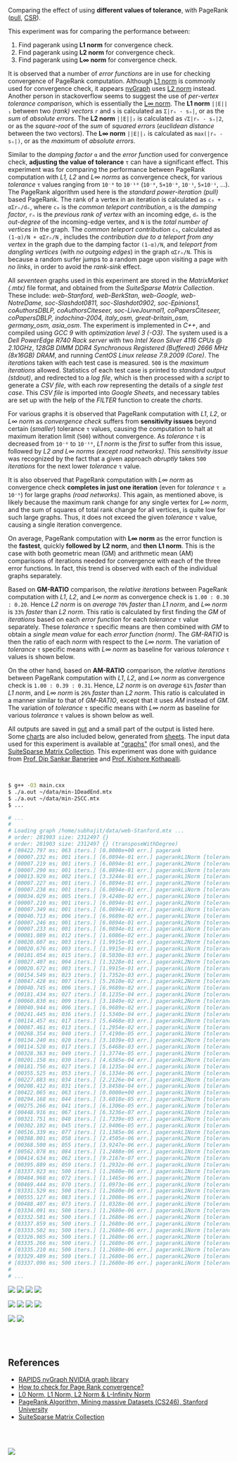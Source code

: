 Comparing the effect of using **different values of tolerance**,
with PageRank ([pull], [CSR]).

This experiment was for comparing the performance between:
1. Find pagerank using **L1 norm** for convergence check.
2. Find pagerank using **L2 norm** for convergence check.
3. Find pagerank using **L∞ norm** for convergence check.

It is observed that a number of *error functions* are in use for checking
convergence of PageRank computation. Although [L1 norm] is commonly used
for convergence check, it appears [nvGraph] uses [L2 norm] instead. Another
person in stackoverflow seems to suggest the use of *per-vertex tolerance*
*comparison*, which is essentially the [L∞ norm]. The **L1 norm** `||E||₁`
between two *(rank) vectors* `r` and `s` is calculated as `Σ|rₙ - sₙ|`, or
as the *sum* of *absolute errors*. The **L2 norm** `||E||₂` is calculated
as `√Σ|rₙ - sₙ|2`, or as the *square-root* of the *sum* of *squared errors*
(*euclidean distance* between the two vectors). The **L∞ norm** `||E||ᵢ`
is calculated as `max(|rₙ - sₙ|)`, or as the *maximum* of *absolute errors*.

Similar to the *damping factor* `α` and the *error function* used for
convergence check, **adjusting the value of tolerance** `τ` can have a
significant effect. This experiment was for comparing the performance
between PageRank computation with *L1, L2* and *L∞ norms* as convergence
check, for various *tolerance* `τ` values ranging from `10⁻⁰` to `10⁻¹⁰`
(`10⁻⁰`, `5×10⁻⁰`, `10⁻¹`, `5×10⁻¹`, ...). The PageRank algorithm used
here is the *standard power-iteration (pull)* based PageRank. The rank
of a vertex in an iteration is calculated as `c₀ + αΣrₙ/dₙ`, where `c₀`
is the *common teleport contribution*, `α` is the *damping factor*, `rₙ`
is the *previous rank of vertex* with an incoming edge, `dₙ` is the
*out-degree* of the incoming-edge vertex, and `N` is the *total number*
*of vertices* in the graph. The *common teleport contribution* `c₀`,
calculated as `(1-α)/N + αΣrₙ/N` , includes the *contribution due to a*
*teleport from any vertex* in the graph due to the damping factor `(1-α)/N`,
and *teleport from dangling vertices* (with *no outgoing edges*) in the
graph `αΣrₙ/N`. This is because a random surfer jumps to a random page
upon visiting a page with *no links*, in order to avoid the *rank-sink*
effect.

All *seventeen* graphs used in this experiment are stored in the
*MatrixMarket (.mtx)* file format, and obtained from the *SuiteSparse*
*Matrix Collection*. These include: *web-Stanford, web-BerkStan,*
*web-Google, web-NotreDame, soc-Slashdot0811, soc-Slashdot0902,*
*soc-Epinions1, coAuthorsDBLP, coAuthorsCiteseer, soc-LiveJournal1,*
*coPapersCiteseer, coPapersDBLP, indochina-2004, italy_osm,*
*great-britain_osm, germany_osm, asia_osm*. The experiment is implemented
in *C++*, and compiled using *GCC 9* with *optimization level 3 (-O3)*.
The system used is a *Dell PowerEdge R740 Rack server* with two *Intel*
*Xeon Silver 4116 CPUs @ 2.10GHz*, *128GB DIMM DDR4 Synchronous Registered*
*(Buffered) 2666 MHz (8x16GB) DRAM*, and running *CentOS Linux release*
*7.9.2009 (Core)*. The *iterations* taken with each test case is measured.
`500` is the *maximum iterations* allowed. Statistics of each test case is
printed to *standard output (stdout)*, and redirected to a *log file*,
which is then processed with a *script* to generate a *CSV file*, with
each *row* representing the details of a *single test case*. This
*CSV file* is imported into *Google Sheets*, and necessary tables are set
up with the help of the *FILTER* function to create the *charts*.

For various graphs it is observed that PageRank computation with *L1*, *L2*,
or *L∞ norm* as *convergence check* suffers from **sensitivity issues**
beyond certain (*smaller*) tolerance `τ` values, causing the computation to
halt at maximum iteration limit (`500`) without convergence. As *tolerance*
`τ` is decreased from `10⁻⁰` to `10⁻¹⁰`, *L1 norm* is the *first* to suffer
from this issue, followed by *L2 and L∞ norms (except road networks)*. This
*sensitivity issue* was recognized by the fact that a given approach *abruptly*
takes `500` *iterations* for the next lower *tolerance* `τ` value.

It is also observed that PageRank computation with *L∞ norm* as convergence
check **completes in just one iteration** (even for *tolerance* `τ ≥ 10⁻⁶`)
for large graphs *(road networks)*. This again, as mentioned above, is likely
because the maximum rank change for any single vertex for *L∞ norm*, and
the sum of squares of total rank change for all vertices, is quite low for
such large graphs. Thus, it does not exceed the given *tolerance* `τ` value,
causing a single iteration convergence.

On average, PageRank computation with **L∞ norm** as the error function is the
**fastest**, quickly **followed by** **L2 norm**, and **then** **L1 norm**. This
is the case with both geometric mean (GM) and arithmetic mean (AM) comparisons
of iterations needed for convergence with each of the three error functions. In
fact, this trend is observed with each of the individual graphs separately.

Based on **GM-RATIO** comparison, the *relative iterations* between
PageRank computation with *L1*, *L2*, and *L∞ norm* as convergence check
is `1.00 : 0.30 : 0.20`. Hence *L2 norm* is on *average* `70%` *faster*
than *L1 norm*, and *L∞ norm* is `33%` *faster* than *L2 norm*. This
ratio is calculated by first finding the *GM* of *iterations* based on
each *error function* for each *tolerance* `τ` value separately. These
*tolerance* `τ` specific means are then combined with *GM* to obtain a
*single mean value* for each *error function (norm)*. The *GM-RATIO* is
then the ratio of each *norm* with respect to the *L∞ norm*. The variation
of *tolerance* `τ` specific means with *L∞ norm* as baseline for various
*tolerance* `τ` values is shown below.

On the other hand, based on **AM-RATIO** comparison, the *relative*
*iterations* between PageRank computation with *L1*, *L2*, and *L∞ norm*
as convergence check is `1.00 : 0.39 : 0.31`. Hence, *L2 norm* is on
*average* `61%` *faster* than *L1 norm*, and *L∞ norm* is `26%` *faster*
than *L2 norm*. This ratio is calculated in a manner similar to that of
*GM-RATIO*, except that it uses *AM* instead of *GM*. The variation of
*tolerance* `τ` specific means with *L∞ norm* as baseline for various
*tolerance* `τ` values is shown below as well.

All outputs are saved in [out](out/) and a small part of the output is listed
here. Some [charts] are also included below, generated from [sheets]. The input
data used for this experiment is available at ["graphs"] (for small ones), and
the [SuiteSparse Matrix Collection]. This experiment was done with guidance
from [Prof. Dip Sankar Banerjee] and [Prof. Kishore Kothapalli].

<br>

```bash
$ g++ -O3 main.cxx
$ ./a.out ~/data/min-1DeadEnd.mtx
$ ./a.out ~/data/min-2SCC.mtx
$ ...

# ...
#
# Loading graph /home/subhajit/data/web-Stanford.mtx ...
# order: 281903 size: 2312497 {}
# order: 281903 size: 2312497 {} (transposeWithDegree)
# [00422.797 ms; 063 iters.] [0.0000e+00 err.] pagerank
# [00007.232 ms; 001 iters.] [6.0894e-01 err.] pagerankL1Norm [tolerance=1e+00]
# [00007.219 ms; 001 iters.] [6.0894e-01 err.] pagerankL2Norm [tolerance=1e+00]
# [00007.290 ms; 001 iters.] [6.0894e-01 err.] pagerankLiNorm [tolerance=1e+00]
# [00013.929 ms; 002 iters.] [3.3244e-01 err.] pagerankL1Norm [tolerance=5e-01]
# [00007.227 ms; 001 iters.] [6.0894e-01 err.] pagerankL2Norm [tolerance=5e-01]
# [00007.238 ms; 001 iters.] [6.0894e-01 err.] pagerankLiNorm [tolerance=5e-01]
# [00034.029 ms; 005 iters.] [9.4240e-02 err.] pagerankL1Norm [tolerance=1e-01]
# [00007.210 ms; 001 iters.] [6.0894e-01 err.] pagerankL2Norm [tolerance=1e-01]
# [00007.349 ms; 001 iters.] [6.0894e-01 err.] pagerankLiNorm [tolerance=1e-01]
# [00040.713 ms; 006 iters.] [6.9689e-02 err.] pagerankL1Norm [tolerance=5e-02]
# [00007.246 ms; 001 iters.] [6.0894e-01 err.] pagerankL2Norm [tolerance=5e-02]
# [00007.233 ms; 001 iters.] [6.0894e-01 err.] pagerankLiNorm [tolerance=5e-02]
# [00081.089 ms; 012 iters.] [1.6086e-02 err.] pagerankL1Norm [tolerance=1e-02]
# [00020.607 ms; 003 iters.] [1.9915e-01 err.] pagerankL2Norm [tolerance=1e-02]
# [00020.676 ms; 003 iters.] [1.9915e-01 err.] pagerankLiNorm [tolerance=1e-02]
# [00101.054 ms; 015 iters.] [8.5030e-03 err.] pagerankL1Norm [tolerance=5e-03]
# [00027.407 ms; 004 iters.] [1.3228e-01 err.] pagerankL2Norm [tolerance=5e-03]
# [00020.672 ms; 003 iters.] [1.9915e-01 err.] pagerankLiNorm [tolerance=5e-03]
# [00154.549 ms; 023 iters.] [1.7352e-03 err.] pagerankL1Norm [tolerance=1e-03]
# [00047.428 ms; 007 iters.] [5.2610e-02 err.] pagerankL2Norm [tolerance=1e-03]
# [00040.745 ms; 006 iters.] [6.9689e-02 err.] pagerankLiNorm [tolerance=1e-03]
# [00181.434 ms; 027 iters.] [8.1235e-04 err.] pagerankL1Norm [tolerance=5e-04]
# [00060.830 ms; 009 iters.] [3.1849e-02 err.] pagerankL2Norm [tolerance=5e-04]
# [00040.944 ms; 006 iters.] [6.9689e-02 err.] pagerankLiNorm [tolerance=5e-04]
# [00241.445 ms; 036 iters.] [1.5340e-04 err.] pagerankL1Norm [tolerance=1e-04]
# [00114.457 ms; 017 iters.] [5.6468e-03 err.] pagerankL2Norm [tolerance=1e-04]
# [00087.461 ms; 013 iters.] [1.2954e-02 err.] pagerankLiNorm [tolerance=1e-04]
# [00268.354 ms; 040 iters.] [7.4190e-05 err.] pagerankL1Norm [tolerance=5e-05]
# [00134.240 ms; 020 iters.] [3.1039e-03 err.] pagerankL2Norm [tolerance=5e-05]
# [00114.528 ms; 017 iters.] [5.6468e-03 err.] pagerankLiNorm [tolerance=5e-05]
# [00328.363 ms; 049 iters.] [1.3774e-05 err.] pagerankL1Norm [tolerance=1e-05]
# [00201.158 ms; 030 iters.] [4.6385e-04 err.] pagerankL2Norm [tolerance=1e-05]
# [00181.756 ms; 027 iters.] [8.1235e-04 err.] pagerankLiNorm [tolerance=1e-05]
# [00355.525 ms; 053 iters.] [6.1334e-06 err.] pagerankL1Norm [tolerance=5e-06]
# [00227.883 ms; 034 iters.] [2.2126e-04 err.] pagerankL2Norm [tolerance=5e-06]
# [00208.412 ms; 031 iters.] [3.8458e-04 err.] pagerankLiNorm [tolerance=5e-06]
# [00422.065 ms; 063 iters.] [0.0000e+00 err.] pagerankL1Norm [tolerance=1e-06]
# [00294.168 ms; 044 iters.] [3.6018e-05 err.] pagerankL2Norm [tolerance=1e-06]
# [00275.266 ms; 041 iters.] [6.1306e-05 err.] pagerankLiNorm [tolerance=1e-06]
# [00448.916 ms; 067 iters.] [6.3236e-07 err.] pagerankL1Norm [tolerance=5e-07]
# [00321.751 ms; 048 iters.] [1.7339e-05 err.] pagerankL2Norm [tolerance=5e-07]
# [00302.102 ms; 045 iters.] [2.9406e-05 err.] pagerankLiNorm [tolerance=5e-07]
# [00516.339 ms; 077 iters.] [1.1385e-06 err.] pagerankL1Norm [tolerance=1e-07]
# [00388.001 ms; 058 iters.] [2.4505e-06 err.] pagerankL2Norm [tolerance=1e-07]
# [00368.500 ms; 055 iters.] [3.9247e-06 err.] pagerankLiNorm [tolerance=1e-07]
# [00562.078 ms; 084 iters.] [1.2488e-06 err.] pagerankL1Norm [tolerance=5e-08]
# [00414.634 ms; 062 iters.] [9.2167e-07 err.] pagerankL2Norm [tolerance=5e-08]
# [00395.889 ms; 059 iters.] [1.2932e-06 err.] pagerankLiNorm [tolerance=5e-08]
# [03337.923 ms; 500 iters.] [1.2680e-06 err.] pagerankL1Norm [tolerance=1e-08]
# [00484.968 ms; 072 iters.] [1.1465e-06 err.] pagerankL2Norm [tolerance=1e-08]
# [00469.444 ms; 070 iters.] [1.0973e-06 err.] pagerankLiNorm [tolerance=1e-08]
# [03331.529 ms; 500 iters.] [1.2680e-06 err.] pagerankL1Norm [tolerance=5e-09]
# [00555.127 ms; 083 iters.] [1.2008e-06 err.] pagerankL2Norm [tolerance=5e-09]
# [00488.407 ms; 073 iters.] [1.0328e-06 err.] pagerankLiNorm [tolerance=5e-09]
# [03334.091 ms; 500 iters.] [1.2680e-06 err.] pagerankL1Norm [tolerance=1e-09]
# [03332.581 ms; 500 iters.] [1.2680e-06 err.] pagerankL2Norm [tolerance=1e-09]
# [03337.859 ms; 500 iters.] [1.2680e-06 err.] pagerankLiNorm [tolerance=1e-09]
# [03333.502 ms; 500 iters.] [1.2680e-06 err.] pagerankL1Norm [tolerance=5e-10]
# [03326.985 ms; 500 iters.] [1.2680e-06 err.] pagerankL2Norm [tolerance=5e-10]
# [03335.266 ms; 500 iters.] [1.2680e-06 err.] pagerankLiNorm [tolerance=5e-10]
# [03335.210 ms; 500 iters.] [1.2680e-06 err.] pagerankL1Norm [tolerance=1e-10]
# [03329.489 ms; 500 iters.] [1.2680e-06 err.] pagerankL2Norm [tolerance=1e-10]
# [03337.096 ms; 500 iters.] [1.2680e-06 err.] pagerankLiNorm [tolerance=1e-10]
#
# ...
```

[![](https://i.imgur.com/4NbjAzk.png)][sheetp]
[![](https://i.imgur.com/taoe5p9.png)][sheetp]
[![](https://i.imgur.com/nZxC4H2.png)][sheetp]
[![](https://i.imgur.com/wr5ziJQ.png)][sheetp]

[![](https://i.imgur.com/oZtDiXX.png)][sheetp]
[![](https://i.imgur.com/8ugVRL6.png)][sheetp]
[![](https://i.imgur.com/xmQPqNU.png)][sheetp]
[![](https://i.imgur.com/XR7hHis.png)][sheetp]

[![](https://i.imgur.com/iiVc0mT.gif)][sheetp]
[![](https://i.imgur.com/TfdJbHX.gif)][sheetp]

<br>
<br>


## References

- [RAPIDS nvGraph NVIDIA graph library][nvGraph]
- [How to check for Page Rank convergence?][L∞ norm]
- [L0 Norm, L1 Norm, L2 Norm & L-Infinity Norm](https://montjoile.medium.com/l0-norm-l1-norm-l2-norm-l-infinity-norm-7a7d18a4f40c)
- [PageRank Algorithm, Mining massive Datasets (CS246), Stanford University](https://www.youtube.com/watch?v=ke9g8hB0MEo)
- [SuiteSparse Matrix Collection]

<br>
<br>

[![](https://i.imgur.com/p8R1WIk.jpg)](https://www.youtube.com/watch?v=04Uv44DRJAU)

[Prof. Dip Sankar Banerjee]: https://sites.google.com/site/dipsankarban/
[Prof. Kishore Kothapalli]: https://cstar.iiit.ac.in/~kkishore/
[SuiteSparse Matrix Collection]: https://suitesparse-collection-website.herokuapp.com
["graphs"]: https://github.com/puzzlef/graphs
[pull]: https://github.com/puzzlef/pagerank-push-vs-pull
[CSR]: https://github.com/puzzlef/pagerank-class-vs-csr
[tolerance function]: https://github.com/puzzlef/pagerank-adjust-tolerance-function
[nvGraph]: https://github.com/rapidsai/nvgraph
[L1 norm]: https://github.com/rapidsai/nvgraph/blob/main/cpp/src/pagerank.cu#L154
[L2 norm]: https://github.com/rapidsai/nvgraph/blob/main/cpp/src/pagerank.cu#L149
[L∞ norm]: https://stackoverflow.com/a/29321153/1413259
[charts]: https://photos.app.goo.gl/stdoXDUhRcDvZqZb6
[sheets]: https://docs.google.com/spreadsheets/d/1V-tanVXCIBemrC0jRtech5nA4sYUviwvUFC4G16oFKM/edit?usp=sharing
[sheetp]: https://docs.google.com/spreadsheets/d/e/2PACX-1vR2A2aGvONm_i4p_pun7jlKb8H2fIcYpMuXgV7BhbNAUbEeiHlTxKFWMgkE6_2LCznleVEWsjdsEqfy/pubhtml
